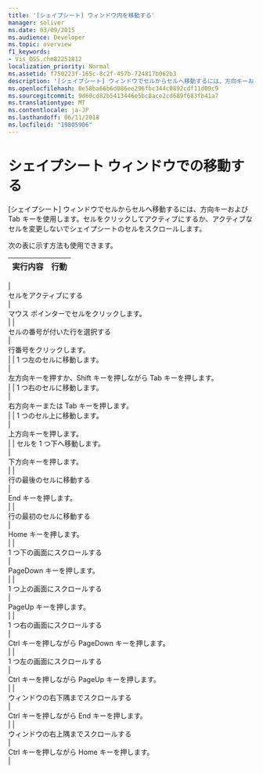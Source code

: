 ```yaml
---
title: '[シェイプシート] ウィンドウ内を移動する'
manager: soliver
ms.date: 03/09/2015
ms.audience: Developer
ms.topic: overview
f1_keywords:
- Vis_DSS.chm82251812
localization_priority: Normal
ms.assetid: f750223f-165c-8c2f-457b-724817b062b3
description: '[シェイプシート] ウィンドウでセルからセルへ移動するには、方向キーおよび Tab キーを使用します。セルをクリックしてアクティブにするか、アクティブなセルを変更しないでシェイプシートのセルをスクロールします。'
ms.openlocfilehash: 0e58ba66b6d086ee296fbc344c0892cdf11d09c9
ms.sourcegitcommit: 9d60cd82b5413446e5bc8ace2cd689f683fb41a7
ms.translationtype: MT
ms.contentlocale: ja-JP
ms.lasthandoff: 06/11/2018
ms.locfileid: "19805906"
---
```

# <a name="move-around-a-shapesheet-window"></a>シェイプシート ウィンドウでの移動する

[シェイプシート] ウィンドウでセルからセルへ移動するには、方向キーおよび Tab キーを使用します。セルをクリックしてアクティブにするか、アクティブなセルを変更しないでシェイプシートのセルをスクロールします。
  
次の表に示す方法も使用できます。
  
|**実行内容**|**行動**|
|:-----|:-----|
|  
セルをアクティブにする 
  <br/> |  
マウス ポインターでセルをクリックします。 
  <br/> |
|  
セルの番号が付いた行を選択する 
  <br/> |  
行番号をクリックします。 
  <br/> |
| 1 つ左のセルに移動します。  <br/> |  
左方向キーを押すか、Shift キーを押しながら Tab キーを押します。 
  <br/> |
| 1 つ右のセルに移動します。  <br/> |  
右方向キーまたは Tab キーを押します。 
  <br/> |
| 1 つのセル上に移動します。  <br/> |  
上方向キーを押します。 
  <br/> |
| セルを 1 つ下へ移動します。  <br/> |  
下方向キーを押します。 
  <br/> |
|  
行の最後のセルに移動する 
  <br/> |  
End キーを押します。 
  <br/> |
|  
行の最初のセルに移動する
  <br/> |  
Home キーを押します。 
  <br/> |
|  
1 つ下の画面にスクロールする
  <br/> |  
PageDown キーを押します。 
  <br/> |
|  
1 つ上の画面にスクロールする 
  <br/> |  
PageUp キーを押します。 
  <br/> |
|  
1 つ右の画面にスクロールする 
  <br/> |  
Ctrl キーを押しながら PageDown キーを押します。 
  <br/> |
|  
1 つ左の画面にスクロールする 
  <br/> |  
Ctrl キーを押しながら PageUp キーを押します。 
  <br/> |
|  
ウィンドウの右下隅までスクロールする 
  <br/> |  
Ctrl キーを押しながら End キーを押します。 
  <br/> |
|  
ウィンドウの右上隅までスクロールする 
  <br/> |  
Ctrl キーを押しながら Home キーを押します。 
  <br/> |
   

